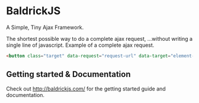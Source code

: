 BaldrickJS
==========

A Simple, Tiny Ajax Framework.

The shortest possible way to do a complete ajax request, …without writing a single line of javascript.
Example of a complete ajax request.
```html
<button class="target" data-request="request-url" data-target="element-to-put-result" />
```
## Getting started & Documentation

Check out <http://baldrickjs.com/> for the getting started guide and documentation.